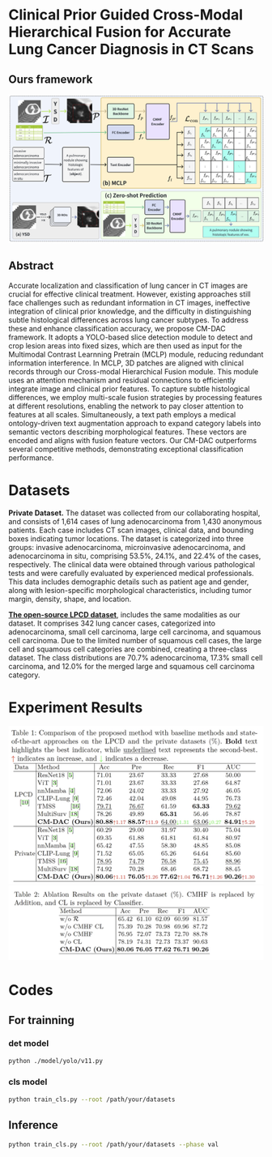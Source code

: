 # Clinical Prior Guided Cross-Modal Hierarchical Fusion for Accurate Lung Cancer Diagnosis in CT Scans
## Ours framework
![](images/framework.png)
## Abstract
Accurate localization and classification of lung cancer in CT images are crucial for effective clinical treatment. However, existing approaches still face challenges such as redundant information in CT images, ineffective integration of clinical prior knowledge, and the difficulty in distinguishing subtle histological differences across lung cancer subtypes. To address these and enhance classification accuracy, we propose CM-DAC framework.
It adopts a YOLO-based slice detection module to detect and crop lesion areas into fixed sizes, which are then used as input for the Multimodal Contrast Learnning Pretrain (MCLP) module, reducing redundant information interference. 
In MCLP, 3D patches are aligned with clinical records through our Cross-modal Hierarchical Fusion module. This module uses an attention mechanism and residual connections to efficiently integrate image and clinical prior features. To capture subtle histological differences, we employ multi-scale fusion strategies by processing features at different resolutions, enabling the network to pay closer attention to features at all scales.
Simultaneously, a text path employs a medical ontology-driven text augmentation approach to expand category labels into semantic vectors describing morphological features. These vectors are encoded and aligns with fusion feature vectors.
Our CM-DAC outperforms several competitive methods, demonstrating exceptional classification performance.

# Datasets
**Private Dataset.** The dataset was collected from our collaborating hospital,
and consists of 1,614 cases of lung adenocarcinoma from 1,430 anonymous patients. Each case includes CT scan images, clinical data, and bounding boxes indicating tumor locations. The dataset is categorized into three groups: invasive adenocarcinoma, microinvasive adenocarcinoma, and adenocarcinoma in situ, comprising 53.5\%, 24.1\%, and 22.4\% of the cases, respectively. The clinical data were obtained through various pathological tests and were carefully evaluated by experienced medical professionals. This data includes demographic details such as patient age and gender, along with lesion-specific morphological characteristics, including tumor margin, density, shape, and location.

[**The open-source LPCD dataset**](https://doi.org/10.7937/TCIA.2020.NNC2-0461), includes the same modalities as our dataset. It comprises 342 lung cancer cases, categorized into adenocarcinoma, small cell carcinoma, large cell carcinoma, and squamous cell carcinoma. Due to the limited number of squamous cell cases, the large cell and squamous cell categories are combined, creating a three-class dataset. The class distributions are 70.7\% adenocarcinoma, 17.3\% small cell carcinoma, and 12.0\% for the merged large and squamous cell carcinoma category.
# Experiment Results
![](images/TAB_1.png)
![](images/TAB_2.png)
# Codes
## For trainning
### det model
```bash
python ./model/yolo/v11.py
```

### cls model
```bash
python train_cls.py --root /path/your/datasets
```

## Inference
```bash
python train_cls.py --root /path/your/datasets --phase val
```

